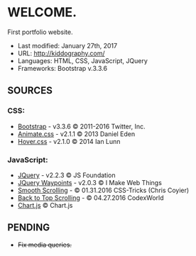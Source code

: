# **WELCOME.** #

First portfolio website. 

* Last modified: January 27th, 2017
* URL: http://kiddography.com/
* Languages: HTML, CSS, JavaScript, JQuery
* Frameworks: Bootstrap v.3.3.6

## **SOURCES** ##

### CSS: ###
* [Bootstrap](http://getbootstrap.com/) - v3.3.6 © 2011-2016 Twitter, Inc.
* [Animate.css](https://daneden.github.io/animate.css/) - v2.1.1 © 2013 Daniel Eden
* [Hover.css](http://ianlunn.github.io/Hover/) - v2.1.0 © 2014 Ian Lunn 

### JavaScript: ###
* [JQuery](https://jquery.com/) - v2.2.3 © JS Foundation
* [JQuery Waypoints](http://imakewebthings.com/waypoints/) - v2.0.3 © I Make Web Things
* [Smooth Scrolling](https://css-tricks.com/snippets/jquery/smooth-scrolling/) - © 01.31.2016 CSS-Tricks (Chris Coyier)
* [Back to Top Scrolling](http://www.codexworld.com/back-to-top-button-using-jquery-css/) - © 04.27.2016 CodexWorld
* [Chart.js](http://www.chartjs.org/) © Chart.js

## **PENDING** ##

* ~~Fix media queries.~~
